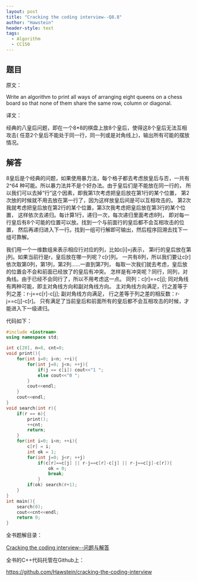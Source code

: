 ```yaml
---
layout: post
title: "Cracking the coding interview--Q8.8"
author: "Hawstein"
header-style: text
tags:
  - Algorithm
  - CC150
---
```


## 题目

原文：

Write an algorithm to print all ways of arranging eight queens on a 
chess board so that none of them share the same row, column or 
diagonal.

译文：

经典的八皇后问题，即在一个8*8的棋盘上放8个皇后，使得这8个皇后无法互相攻击(
任意2个皇后不能处于同一行，同一列或是对角线上)，输出所有可能的摆放情况。

## 解答

8皇后是个经典的问题，如果使用暴力法，每个格子都去考虑放皇后与否，一共有2^64 
种可能。所以暴力法并不是个好办法。由于皇后们是不能放在同一行的，
所以我们可以去掉“行”这个因素，即我第1次考虑把皇后放在第1行的某个位置，
第2次放的时候就不用去放在第一行了，因为这样放皇后间是可以互相攻击的。
第2次我就考虑把皇后放在第2行的某个位置，第3次我考虑把皇后放在第3行的某个位置，
这样依次去递归。每计算1行，递归一次，每次递归里面考虑8列，
即对每一行皇后有8个可能的位置可以放。找到一个与前面行的皇后都不会互相攻击的位置，
然后再递归进入下一行。找到一组可行解即可输出，然后程序回溯去找下一组可靠解。

我们用一个一维数组来表示相应行对应的列，比如c[i]=j表示，
第i行的皇后放在第j列。如果当前行是r，皇后放在哪一列呢？c[r]列。
一共有8列，所以我们要让c[r]依次取第0列，第1列，第2列……一直到第7列，
每取一次我们就去考虑，皇后放的位置会不会和前面已经放了的皇后有冲突。
怎样是有冲突呢？同行，同列，对角线。由于已经不会同行了，所以不用考虑这一点。
同列：c[r]==c[j]; 同对角线有两种可能，即主对角线方向和副对角线方向。
主对角线方向满足，行之差等于列之差：r-j==c[r]-c[j]; 副对角线方向满足，
行之差等于列之差的相反数：r-j==c[j]-c[r]。
只有满足了当前皇后和前面所有的皇后都不会互相攻击的时候，才能进入下一级递归。

代码如下：

```cpp
#include <iostream>
using namespace std;

int c[20], n=8, cnt=0;
void print(){
    for(int i=0; i<n; ++i){
        for(int j=0; j<n; ++j){
            if(j == c[i]) cout<<"1 ";
            else cout<<"0 ";
        }
        cout<<endl;
    }
    cout<<endl;
}
void search(int r){
    if(r == n){
        print();
        ++cnt;
        return;
    }
    for(int i=0; i<n; ++i){
        c[r] = i;
        int ok = 1;
        for(int j=0; j<r; ++j)
            if(c[r]==c[j] || r-j==c[r]-c[j] || r-j==c[j]-c[r]){
                ok = 0;
                break;
            }
        if(ok) search(r+1);
    }
}
int main(){
    search(0);
    cout<<cnt<<endl;
    return 0;
}
```

全书题解目录：

[Cracking the coding interview--问题与解答](/2013/03/14/ctci-solutions-contents/)

全书的C++代码托管在Github上：

<https://github.com/Hawstein/cracking-the-coding-interview>
